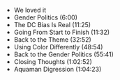 
- We loved it
- Gender Politics (6:00)
- The DC Bias Is Real (11:25)
- Going From Start to Finish (11:32)
- Back to the Theme (32:52)
- Using Color Differently (48:54)
- Back to the Gender Politics (55:41)
- Closing Thoughts (1:02:52)
- Aquaman Digression (1:04:23)
